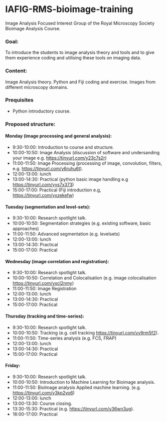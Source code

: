 # IAFIG-RMS-bioimage-training
Image Analysis Focused Interest Group of the Royal Microscopy Society Bioimage Analysis Course.

### Goal:
To introduce the students to image analysis theory and tools and to give them experience coding and utilising these tools on imaging data.

### Content:
Image Analysis theory. Python and Fiji coding and exercise. 
Images from different microscopy domains.


### Prequisites
- Python introductory course.

### Proposed structure:

####  Monday (image processing and general analysis): 
- 9:30-10:00: Introduction to course and structure.
- 10:00-10:50: Image Analysis (discussion of software and undersanding your image e.g. https://tinyurl.com/y23c7s2r)
- 11:00-11:50: Image Processing (processing of image, convolution, filters, e.g. https://tinyurl.com/y6ruhu6t).
- 12:00-13:00: lunch
- 13:00-14:30: Practical (python basic image handling e.g https://tinyurl.com/yys7x373)
- 15:00-17:00: Practical (Fiji introduction e.g, https://tinyurl.com/yxzekefw)

#### Tuesday  (segmentation and level-sets):
- 9:30-10:00: Research spotlight talk.
- 10:00-10:50: Segmentation strategies (e.g. existing software, basic approaches)
- 11:00-11:50: Advanced segmentation (e.g. levelsets)
- 12:00-13:00: lunch
- 13:00-14:30: Practical
- 15:00-17:00: Practical

#### Wednesday (image correlation and registration):
- 9:30-10:00: Research spotlight talk.
- 10:00-10:50: Correlation and Colocalisation (e.g. image colocalisation https://tinyurl.com/yxcl2nmy) 
- 11:00-11:50: Image Registration 
- 12:00-13:00: lunch
- 13:00-14:30: Practical
- 15:00-17:00: Practical

#### Thursday (tracking and time-series):
- 9:30-10:00: Research spotlight talk.
- 10:00-10:50: Tracking (e.g. cell tracking https://tinyurl.com/yy9rm5f2).
- 11:00-11:50: Time-series analysis (e.g. FCS, FRAP)
- 12:00-13:00: lunch
- 13:00-14:30: Practical
- 15:00-17:00: Practical

#### Friday:
- 9:30-10:00: Research spotlight talk.
- 10:00-10:50: Introduction to Machine Learning for Bioimage analysis.
- 11:00-11:50: BioImage analysis Applied machine learning. (e.g. https://tinyurl.com/y3kp2yo6)
- 12:00-13:00: lunch
- 13:00-13:30: Course closing.
- 13:30-15:30: Practical (e.g. https://tinyurl.com/y36wn3ug).
- 16:00-17:00: Practical

